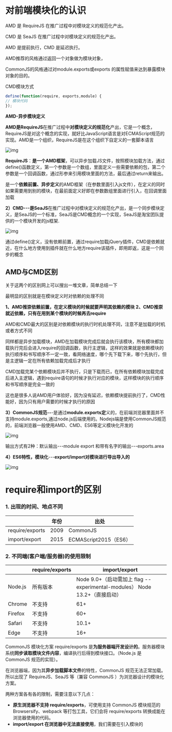 # 对前端模块化的认识 

AMD 是 RequireJS 在推广过程中对模块定义的规范化产出。 

CMD 是 SeaJS 在推广过程中对模块定义的规范化产出。 

AMD 是提前执行，CMD 是延迟执行。 

AMD推荐的风格通过返回一个对象做为模块对象，

CommonJS的风格通过对module.exports或exports 的属性赋值来达到暴露模块对象的目的。 

CMD模块方式

```js
define(function(require, exports,module) {
// 模块代码
});
```

**AMD-异步模块定义**

**AMD是RequireJS**在推广过程中**对模块定义的规范化**产出，它是一个概念，RequireJS是对这个概念的实现，就好比JavaScript语言是对ECMAScript规范的实现。AMD是一个组织，RequireJS是在这个组织下自定义的一套脚本语言

![img](https://img-blog.csdn.net/20180718200247892?watermark/2/text/aHR0cHM6Ly9ibG9nLmNzZG4ubmV0L3Rhbmd4aXVqaWFuZw==/font/5a6L5L2T/fontsize/400/fill/I0JBQkFCMA==/dissolve/70)

**RequireJS**：**是一个AMD框架**，可以异步加载JS文件，按照模块加载方法，通过define()函数定义，第一个参数是一个数组，里面定义一些需要依赖的包，第二个参数是一个回调函数，通过形参来引用模块里面的方法，最后通过return来输出。

是一个**依赖前置、异步定义**的AMD框架（在参数里面引入js文件），在定义的同时如果需要用到别的模块，在最前面定义好即在参数数组里面进行引入，在回调里面加载



**2）CMD---**是**SeaJS**在推广过程中对模块定义的规范化产出，是一个同步模块定义，是SeaJS的一个标准，SeaJS是CMD概念的一个实现，SeaJS是淘宝团队提供的一个模块开发的js框架.

![img](https://img-blog.csdn.net/20180718203155130?watermark/2/text/aHR0cHM6Ly9ibG9nLmNzZG4ubmV0L3Rhbmd4aXVqaWFuZw==/font/5a6L5L2T/fontsize/400/fill/I0JBQkFCMA==/dissolve/70)

通过define()定义，没有依赖前置，通过require加载jQuery插件，CMD是依赖就近，在什么地方使用到插件就在什么地方require该插件，即用即返，这是一个同步的概念

## AMD与CMD区别

关于这两个的区别网上可以搜出一堆文章，简单总结一下

最明显的区别就是在模块定义时对依赖的处理不同

**1、AMD推崇依赖前置，在定义模块的时候就要声明其依赖的模块**
**2、CMD推崇就近依赖，只有在用到某个模块的时候再去require**

AMD和CMD最大的区别是对依赖模块的执行时机处理不同，注意不是加载的时机或者方式不同

同样都是异步加载模块，AMD在加载模块完成后就会执行该模块，所有模块都加载执行完后会进入require的回调函数，执行主逻辑，这样的效果就是依赖模块的执行顺序和书写顺序不一定一致，看网络速度，哪个先下载下来，哪个先执行，但是主逻辑一定在所有依赖加载完成后才执行

CMD加载完某个依赖模块后并不执行，只是下载而已，在所有依赖模块加载完成后进入主逻辑，遇到require语句的时候才执行对应的模块，这样模块的执行顺序和书写顺序是完全一致的

这也是很多人说AMD用户体验好，因为没有延迟，依赖模块提前执行了，CMD性能好，因为只有用户需要的时候才执行的原因



**3）CommonJS规范--**-是通过**module.exports定**义的，在前端浏览器里面并不支持module.exports,通过node.js后端使用的。Nodejs端是使用CommonJS规范的，前端浏览器一般使用AMD、CMD、ES6等定义模块化开发的

![img](https://img-blog.csdn.net/20180718203952178?watermark/2/text/aHR0cHM6Ly9ibG9nLmNzZG4ubmV0L3Rhbmd4aXVqaWFuZw==/font/5a6L5L2T/fontsize/400/fill/I0JBQkFCMA==/dissolve/70)

输出方式有2种：默认输出---module export 和带有名字的输出---exports.area

**4）ES6特性，模块化**---**export/import对模块进行导出导入的**

![img](https://img-blog.csdn.net/20180718204535949?watermark/2/text/aHR0cHM6Ly9ibG9nLmNzZG4ubmV0L3Rhbmd4aXVqaWFuZw==/font/5a6L5L2T/fontsize/400/fill/I0JBQkFCMA==/dissolve/70)









# require和import的区别

### 1. 出现的时间、地点不同

|                 | 年份 | 出处                  |
| --------------- | ---- | --------------------- |
| require/exports | 2009 | CommonJS              |
| import/export   | 2015 | ECMAScript2015（ES6） |



### 2. 不同端(客户端/服务器)的使用限制

|         | require/exports | import/export                                                |
| ------- | --------------- | ------------------------------------------------------------ |
| Node.js | 所有版本        | Node 9.0+（启动需加上 flag --experimental-modules） Node 13.2+（直接启动） |
| Chrome  | 不支持          | 61+                                                          |
| Firefox | 不支持          | 60+                                                          |
| Safari  | 不支持          | 10.1+                                                        |
| Edge    | 不支持          | 16+                                                          |

CommonJS 模块化方案 require/exports 是**为服务器端开发设计的**。服务器模块系统**同步读取模块文件内容**，编译执行后得到模块接口。（Node.js 是 CommonJS 规范的实现）。

在浏览器端，因为其**异步加载脚本文件**的特性，CommonJS 规范无法正常加载。所以出现了 RequireJS、SeaJS 等（兼容 CommonJS ）为浏览器设计的模块化方案。

两种方案各有各的限制，需要注意以下几点：

- **原生浏览器不支持 require/exports**，可使用支持 CommonJS 模块规范的 Browsersify、webpack 等打包工具，它们会将 require/exports 转换成能在浏览器使用的代码。
- **import/export 在浏览器中无法直接使用**，我们需要在引入模块的 <script> 元素上添加type=”module”属性。
- 即使 Node.js 13.2+ 已经支持 import/export，Node.js官方不建议在正式环境使用，目前可以使用 [babel](https://link.zhihu.com/?target=https%3A//babeljs.io/) 将 ES6 的模块系统编译成 CommonJS 规范（注意：语法一样，但具体实现还 是require/exports）。



### 3. require/exports 是运行时动态加载，import/export 是静态编译

CommonJS 加载的是一个对象（即 module.exports 属性），该对象**只有在脚本运行完才会生成**。

而 ES6 模块不是对象，它的**对外接口只是一种静态定义**，在**代码静态解析阶段就会生成**。



### 4. require/exports 输出的是一个值的拷贝，import/export 模块输出的是值的引用

require/exports 输出的是值的拷贝。也就是说，一旦输出一个值，模块内部的变化就影响不到这个值。

import/export 模块输出的是值的引用。JS 引擎对脚本静态分析的时候，遇到模块加载命令import，就会生成一个只读引用。等到脚本真正执行时，再根据这个只读引用，到被加载的那个模块里面去取值。

若文件引用的模块值改变，require 引入的模块值不会改变，而 import 引入的模块值会改变



### 5. 用法不一致

### (1). require/exports 的用法

```text
const fs = require('fs')
exports.fs = fs
module.exports = fs
```

exports 是对 module.exports 的引用，相当于

```text
exports = module.exports = {};
```

在不改变 exports 指向的情况下，使用 exports 和 module.exports 没有区别；如果将 exports 指向了其他对象，exports 改变不会改变模块输出值。示例如下：

```text
//utils.js
let a = 100;

exports.a = 200;
console.log(module.exports) //{a : 200}
exports = {a:300}; //exports 指向其他内存区

//test.js

var a = require('./utils');
console.log(a) // 打印为 {a : 200}
```

### (2). import/export 的写法

```text
import fs from 'fs'
import {readFile} from 'fs' //从 fs 导入 readFile 模块
import {default as fs} from 'fs' //从 fs 中导入使用 export default 导出的模块
import * as fileSystem from 'fs' //从 fs 导入所有模块，引用对象名为 fileSystem
import {readFile as read} from 'fs' //从 fs 导入 readFile 模块，引用对象名为 read

export default fs
export const fs
export function readFile
export {readFile, read}
export * from 'fs'
```

> 建议1：建议明确列出我们要引用的内容。，使用 * 虽然很方便，但是不利于现代的构建工具检测未被使用的函数，影响代码优化。

同时需要注意

1. 引入 export default 导出的模块不用加 {},引入非 export default 导出的模块需要加 {}。

```text
import fileSystem, {readFile} from 'fs'
```

\2. 一个文件只能导出一个 default 模块。

\3. 在验证代码的时候遇到如下报错

```text
access to script from origin 'null' has been blocked by CORS policy
```

前面提到过，浏览器引入模块的 `<script>` 元素要添加 `type="module` 属性，但 **module 不支持 FTP 文件协议(file://)，只支持 HTTP 协议**，所以本地需要使用 http-server 等[本地网络服务器](https://link.zhihu.com/?target=https%3A//juejin.im/post/6844903559851425805)打开网页文件。

### (3). import/export 不能对引入模块重新赋值/定义

当我尝试给 import 的模块重新赋值时

```text
import {e1} from './webUtils.js';
  e1=234;
```

浏览器显示

> Uncaught TypeError: Assignment to constant variable.

当我重新定义引用的模块

```text
import {e1} from './webUtils.js';
 var e1=1;
```

浏览器显示

> (index):17 Uncaught SyntaxError: Identifier 'e1' has already been declared

### (4). ES6 模块可以在 import 引用语句前使用模块，CommonJS 则需要先引用后使用

ES6 模块

```js
//webUtils.js
export var e='export';
console.log(e) //export
  import {e} from './webUtils.js';
  console.log(e) //export
```

CommonJS

```js
//utils.js
exports.e = 'export';
console.log(a) 
a = require('./utils');
console.log(a)
```

程序报错

> ReferenceError: a is not defined

### （5）import/export 只能在模块顶层使用，不能在函数、判断语句等代码块之中引用；require/exports 可以。

```js
   import fs from  './webUtils.js';
   function a(){
    import {e1} from './webUtils.js';
    console.log(e1)
   }
   a();
   console.log(fs())
```

程序报错

> Uncaught SyntaxError: Unexpected token '{'

前面提到过 import/export 在代码静态解析阶段就会生成，不会去分析代码块里面的 import/export，所以程序报语法错误，而不是运行时错误。

### 6. 是否采用严格模式

> 严格模式是采用具有限制性JavaScript变体的一种方式

import/export 导出的模块默认调用严格模式。

```text
var fun=()=>{
    mistypedVaraible = 17; //报错，mistypedVaraible is not defined
};
export default fun;
```

require/exports 默认不使用严格模式，可以自定义是否使用严格模式。 例如

```text
exports.fun = ()=>{
 mistypedVaraible = 17; //没有调用严格模式，不会报错
};
```

### 7. 其他模块化方法

### [动态导入](https://link.zhihu.com/?target=https%3A//zh.javascript.info/modules-dynamic-imports)

import(modulePath) 表达式加载模块并返回一个 promise，该 promise resolve 为一个包含其所有导出的模块对象。

我们可以在代码中的任意位置动态地使用它。例如：

```text
import('/modules/my-module.js') //动态导入
  .then((module) => {
    // Do something with the module.
});
```

> 建议: 请不要滥用动态导入 import()（只有在必要情况下采用）。静态框架能更好的初始化依赖，而且更有利于静态分析工具和 tree shaking 发挥作用







## 共同点：

都是为了实现js代码的模块化，只是两种不同的方式而已。

## 问：

那为什么会出现两种方案呢，又有什么不同呢？

## 清楚几种模块化的方案：

- 野生规范：`require/exports`
  （1）requirejs遵循AMD；
  （2）seajs遵循CMD；
  （3）node的module遵循CommonJs。
- 名门正派：`import/export`
  （1）TC39制定的新的ECMAScript版本，即在ES6（ES2015）中包含进来。
  虽然写法上有所不同，但都是为了能够间接实现模块化，保持较为一致的代码风格。

## 官方标准定义的模块化方案

即：import、export。
可是，标准毕竟是标准，各大浏览器和node终端要实现标准还是有一段距离的。目前都2018年了，各大主浏览器都还没实现，还得依赖转换工具（例如babel）将代码转为ES5之后浏览器才能解析。
所以这也就解释了为什么我们的工程化代码中nodeJS遵循的commonjs规范和ES6的模块化方案并存的现象。



3

## 两者的区别

- import是ES6标准中的模块化解决方案，require是node中遵循CommonJS规范的模块化解决方案。
- 后者支持动态引入，也就是`require(${path}/xx.js)`，前者目前不支持，但是已有提案。
- 前者是关键词，后者不是。
- 前者是编译时加载，必须放在模块顶部，在性能上比后者好一些；后者是运行时加载，理论来说放在哪里都可以。
- 前者采用的是实时绑定方式，即导入和导出的值都指向同一个内存地址，所以导入的值会随着导出值变化；而后者在导出时是指拷贝，就算导出的值变化了，导入的值也不会变化，如果想要更新导入的值，就要重新导入。
- 前者会编译成`require/exports`来执行。

### 一、 import的用法

- import导入模块
  `import { a } from 'test.js';`
  `import * as test from 'test.js';`
  `import { a as key, b as value } from 'test.js';`
- import导出模块
  `export {}`
  `export default {}`
  `export default XX` - （导出一个类）

（1）命名导出（每个模块包含任意数量）



```dart
// test.js

var a = 'aaa';
var b = 'bbb';
var c = 'ccc';
export {
    a,
    b,
    c
};
```



```jsx
// demo.js

import test from './test';
console.log('===test===:', test); // ===test===: undefined


import { a } from './test.js';
console.log('===test===:', a); // ===test===: aaa


import * as test from './test';
console.log('===test===:', test); // ===test===: {a: "aaa", b: "bbb", c: "ccc", __esModule: true}
// 导出的test为一个module{}，所有内容，截图链接：https://upload-images.jianshu.io/upload_images/3098902-114f164d0eb3ed4f.png?imageMogr2/auto-orient/strip%7CimageView2/2/w/1240


import { a as key, b as value } from './test';
console.log('===test===:', key + '-----' + value); // ===test===: aaa-----bbb
```

（2）默认导出（每个模块包含一个）



```dart
// test.js

var a = 'aaa';
var b = 'bbb';
var c = 'ccc';
var d = 'ddd';
export default {
    a,
    b,
    c,
    dd: d // 需要自定义属性名的，只能使用`export default`来导出，export {}不可以，会报错。
};
```



```jsx
// demo.js

import test from './test';
// 实际上这个default就是一个语法糖，只不过default是es6的一个关键字。
// 等同于
import { default as test } from './test';
console.log('===test===:', test); // ===test===: {a: "aaa", b: "bbb", c: "ccc", dd: "ddd"}


import { a } from './test.js';
console.log('===test===:', a); // ===test===: undefined


import * as test from './test';
console.log('===test===:', test); // ===test===: {default: {…}, __esModule: true}
// 导出的test为一个module{}，所有内容，截图链接：https://upload-images.jianshu.io/upload_images/3098902-5054c2ed429bb7ab.png?imageMogr2/auto-orient/strip%7CimageView2/2/w/1240


import { a as key, b as value } from './test';
console.log('===test===:', key + '-----' + value); // ===test===: undefined-----undefined
```

（3）模块重定向
*在当前模块中，导出指定导入模块的默认导出（等于是创建了一个“重定向”）。*



```jsx
// test.js

let test1 = {
    a: 1
}
const test2 = (x, y) => {
    return x + y
}
export {
    test1
}
export default test2;
```



```jsx
// 重点：体现了重定向  module.js
// 这两种是重定向的标准写法

// 将export {} 原封不动导出去
export * from './test'; // 适用于 导出方式为export {}

// 导出出去的没有default属性，相当于导出的直接是default的值。
export { default } from './test'; // 适用于 导出方式为 export default xx;
```



```jsx
// 页面引用 demo.js

import test2, { test1 } from './module';

console.log('test1', test1); // {a: 1}
console.log('test2', test2) // ƒ test2(x, y) { return x + y; }
```

### 二、require

- require导入模块
  `const test = require('./test.js');`
- require导出模块
  `module.exports = {}`
  `exports.xx = xx`

（1）require导入模块就没那么复杂了，导出时是什么样，导入时就还是什么样：



```java
// test.js

var a = 'aaa';
var b = 'bbb';
var c = 'ccc';
module.exports = {
    a,
    b,
    c
};
```



```jsx
// demo.js

const test = require('./test');
console.log('===test===:', test); // ===test===: {a: "aaa", b: "bbb", c: "ccc"}

// 当然，也可以这样导入解析，不需要babel也可以正确运行
const { c } = require('./test');
console.log('===test===:', c); // ===test===: ccc
```

（2）直接导出 - 不常用的方式



```java
// test.js

var a = 'aaa';
var b = 'bbb';
var c = 'ccc';
exports.c = c;
```



```jsx
// demo.js

const test = require('./test');
console.log('===test===:', test); // ===test===: {c: "ccc"}

// 同上面，也可以以这样导入
const { c } = require('./test');
console.log('===test===:', c); // ===test===: ccc
```

ok，将两者终于进行比较并做了笔记，后面就容易查阅和理解了，所列出来的情况都有进行代码演示，完全真实。。后面有补充的话会进行更新喔。。。


